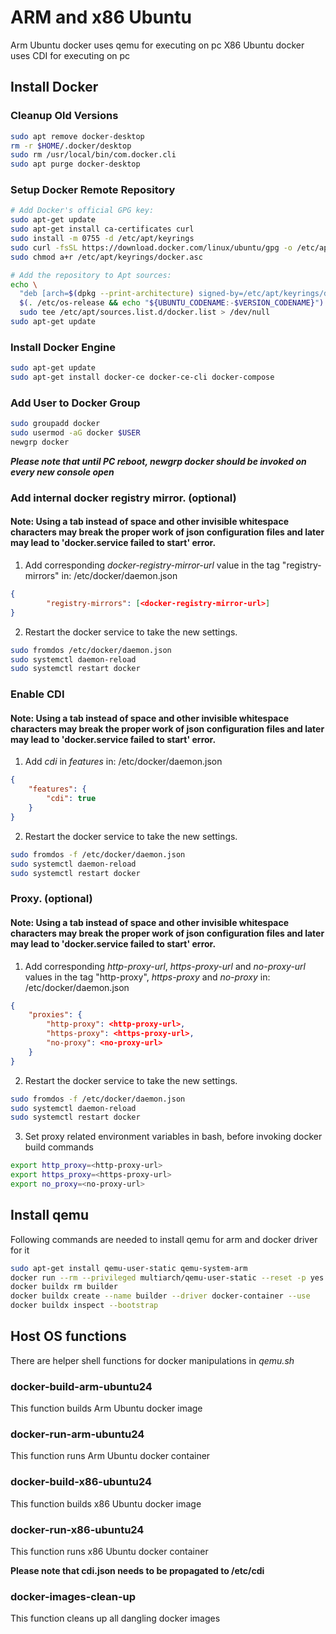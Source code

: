 # ARM and x86 Ubuntu

Arm Ubuntu docker uses qemu for executing on pc
X86 Ubuntu docker uses CDI for executing on pc

## Install Docker

### Cleanup Old Versions

```bash
sudo apt remove docker-desktop
rm -r $HOME/.docker/desktop
sudo rm /usr/local/bin/com.docker.cli
sudo apt purge docker-desktop
```

### Setup Docker Remote Repository

```bash
# Add Docker's official GPG key:
sudo apt-get update
sudo apt-get install ca-certificates curl
sudo install -m 0755 -d /etc/apt/keyrings
sudo curl -fsSL https://download.docker.com/linux/ubuntu/gpg -o /etc/apt/keyrings/docker.asc
sudo chmod a+r /etc/apt/keyrings/docker.asc

# Add the repository to Apt sources:
echo \
  "deb [arch=$(dpkg --print-architecture) signed-by=/etc/apt/keyrings/docker.asc] https://download.docker.com/linux/ubuntu \
  $(. /etc/os-release && echo "${UBUNTU_CODENAME:-$VERSION_CODENAME}") stable" | \
  sudo tee /etc/apt/sources.list.d/docker.list > /dev/null
sudo apt-get update
```

### Install Docker Engine

```bash
sudo apt-get update
sudo apt-get install docker-ce docker-ce-cli docker-compose
```

### Add User to Docker Group

```bash
sudo groupadd docker
sudo usermod -aG docker $USER
newgrp docker
```

***Please note that until PC reboot, *newgrp docker* should be invoked on every new console open***

### Add internal docker registry mirror. (optional)

#### Note: Using a tab instead of space and other invisible whitespace characters may break the proper work of json configuration files and later may lead to 'docker.service failed to start' error.

1. Add corresponding *docker-registry-mirror-url* value in the tag "registry-mirrors" in: /etc/docker/daemon.json

```json
{
        "registry-mirrors": [<docker-registry-mirror-url>]
}
```

2. Restart the docker service to take the new settings.

```bash
sudo fromdos /etc/docker/daemon.json
sudo systemctl daemon-reload
sudo systemctl restart docker
```

### Enable CDI

#### Note: Using a tab instead of space and other invisible whitespace characters may break the proper work of json configuration files and later may lead to 'docker.service failed to start' error.

1. Add *cdi* in *features* in: /etc/docker/daemon.json

```json
{
    "features": {
        "cdi": true
    }
}
```

2. Restart the docker service to take the new settings.

```bash
sudo fromdos -f /etc/docker/daemon.json
sudo systemctl daemon-reload
sudo systemctl restart docker
```

### Proxy. (optional)

#### Note: Using a tab instead of space and other invisible whitespace characters may break the proper work of json configuration files and later may lead to 'docker.service failed to start' error.

1. Add corresponding *http-proxy-url*, *https-proxy-url* and *no-proxy-url* values in the tag "http-proxy", *https-proxy* and *no-proxy* in: /etc/docker/daemon.json

```json
{
    "proxies": {
        "http-proxy": <http-proxy-url>,
        "https-proxy": <https-proxy-url>,
        "no-proxy": <no-proxy-url>
    }
}
```

2. Restart the docker service to take the new settings.

```bash
sudo fromdos -f /etc/docker/daemon.json
sudo systemctl daemon-reload
sudo systemctl restart docker
```

3. Set proxy related environment variables in bash, before invoking docker build commands

```bash
export http_proxy=<http-proxy-url>
export https_proxy=<https-proxy-url>
export no_proxy=<no-proxy-url>
```

## Install qemu

Following commands are needed to install qemu for arm and docker driver for it

```bash
sudo apt-get install qemu-user-static qemu-system-arm
docker run --rm --privileged multiarch/qemu-user-static --reset -p yes
docker buildx rm builder
docker buildx create --name builder --driver docker-container --use
docker buildx inspect --bootstrap
```

## Host OS functions

There are helper shell functions for docker manipulations in *qemu.sh*

### docker-build-arm-ubuntu24

This function builds Arm Ubuntu docker image

### docker-run-arm-ubuntu24

This function runs Arm Ubuntu docker container

### docker-build-x86-ubuntu24

This function builds x86 Ubuntu docker image

### docker-run-x86-ubuntu24

This function runs x86 Ubuntu docker container

**Please note that cdi.json needs to be propagated to /etc/cdi**

### docker-images-clean-up

This function cleans up all dangling docker images
